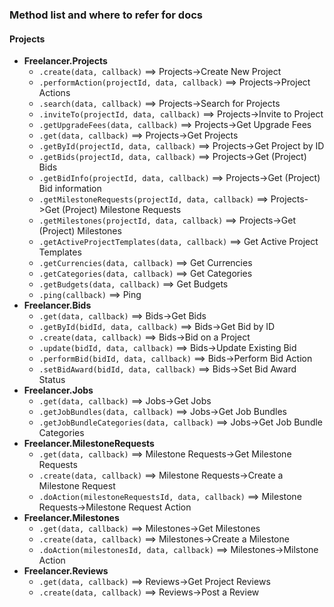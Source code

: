 ### Method list and where to refer for docs

#### Projects
* **Freelancer.Projects**
  * `.create(data, callback)` ==> Projects->Create New Project
  * `.performAction(projectId, data, callback)` ==> Projects->Project Actions
  * `.search(data, callback)` ==> Projects->Search for Projects
  * `.inviteTo(projectId, data, callback)` ==> Projects->Invite to Project
  * `.getUpgradeFees(data, callback)` ==> Projects->Get Upgrade Fees
  * `.get(data, callback)` ==> Projects->Get Projects
  * `.getById(projectId, data, callback)` ==> Projects->Get Project by ID
  * `.getBids(projectId, data, callback)` ==> Projects->Get (Project) Bids
  * `.getBidInfo(projectId, data, callback)` ==> Projects->Get (Project) Bid information
  * `.getMilestoneRequests(projectId, data, callback)` ==> Projects->Get (Project) Milestone Requests
  * `.getMilestones(projectId, data, callback)` ==> Projects->Get (Project) Milestones
  * `.getActiveProjectTemplates(data, callback)` ==> Get Active Project Templates
  * `.getCurrencies(data, callback)` ==> Get Currencies
  * `.getCategories(data, callback)` ==> Get Categories
  * `.getBudgets(data, callback)` ==> Get Budgets
  * `.ping(callback)` ==> Ping
* **Freelancer.Bids**
  * `.get(data, callback)` ==> Bids->Get Bids
  * `.getById(bidId, data, callback)` ==> Bids->Get Bid by ID
  * `.create(data, callback)` ==> Bids->Bid on a Project
  * `.update(bidId, data, callback)` ==> Bids->Update Existing Bid
  * `.performBid(bidId, data, callback)` ==> Bids->Perform Bid Action
  * `.setBidAward(bidId, data, callback)` ==> Bids->Set Bid Award Status
* **Freelancer.Jobs**
  * `.get(data, callback)` ==> Jobs->Get Jobs
  * `.getJobBundles(data, callback)` ==> Jobs->Get Job Bundles
  * `.getJobBundleCategories(data, callback)` ==> Jobs->Get Job Bundle Categories
* **Freelancer.MilestoneRequests**
  * `.get(data, callback)` ==> Milestone Requests->Get Milestone Requests
  * `.create(data, callback)` ==> Milestone Requests->Create a Milestone Request
  * `.doAction(milestoneRequestsId, data, callback)` ==> Milestone Requests->Milestone Request Action
* **Freelancer.Milestones**
  * `.get(data, callback)` ==> Milestones->Get Milestones
  * `.create(data, callback)` ==> Milestones->Create a Milestone
  * `.doAction(milestonesId, data, callback)` ==> Milestones->Milstone Action
* **Freelancer.Reviews**
  * `.get(data, callback)` ==> Reviews->Get Project Reviews
  * `.create(data, callback)` ==> Reviews->Post a Review
